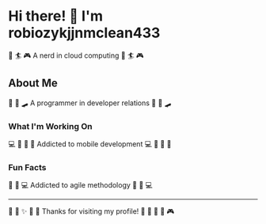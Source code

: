 # Hi there! 👋 I'm robiozykjjnmclean433

🏑 🏄 🎮 A nerd in cloud computing 🏑 🏄 🎮

## About Me
🎽 🏸 🛹 A programmer in developer relations 🎽 🏸 🛹

### What I'm Working On
💻 🚣 🚵 🎹 Addicted to mobile development 💻 🚣 🚵 🎹

### Fun Facts
🥊 🎣 💻 Addicted to agile methodology 🥊 🎣 💻

---
🏏 🏑 ✨ 🎳 🎽 Thanks for visiting my profile! 🎤 🎾 🎱 🏏 🎮
